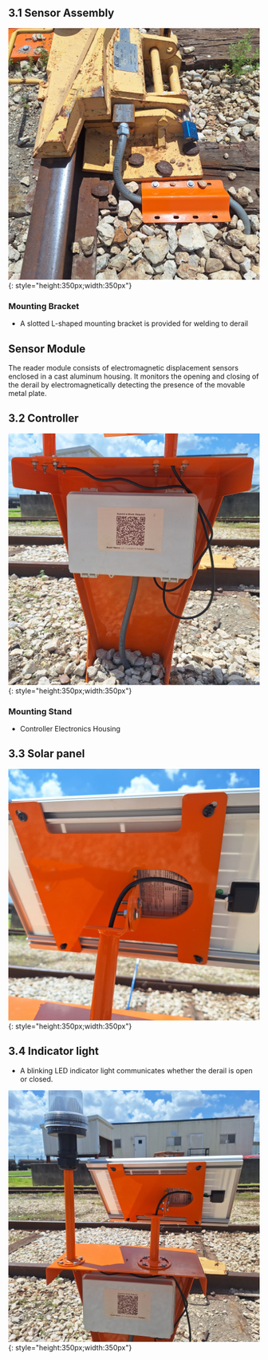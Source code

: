 ## 3.1 Sensor Assembly

![Derail Sensor](assets/derail_sensor.jpg){: style="height:350px;width:350px"}

### Mounting Bracket
* A slotted L-shaped mounting bracket is provided for welding to derail

## Sensor Module
The reader module consists of electromagnetic displacement sensors enclosed in a cast aluminum housing. It monitors the opening and closing of the derail by electromagnetically detecting the presence of the movable metal plate.

## 3.2 Controller

![Controller](assets/derail_housing.jpg){: style="height:350px;width:350px"}

### Mounting Stand
* Controller Electronics Housing

## 3.3 Solar panel

![Derail Solar Panel](assets/solar_adjust.jpg){: style="height:350px;width:350px"}

## 3.4 Indicator light
* A blinking LED indicator light communicates whether the derail is open or closed.

![Derail Solar Panel](assets/derail_stand.jpg){: style="height:350px;width:350px"}

